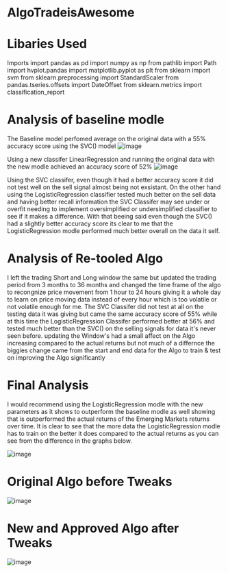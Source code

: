 # AlgoTradeisAwesome

# Libaries Used
 Imports
import pandas as pd
import numpy as np
from pathlib import Path
import hvplot.pandas
import matplotlib.pyplot as plt
from sklearn import svm
from sklearn.preprocessing import StandardScaler
from pandas.tseries.offsets import DateOffset
from sklearn.metrics import classification_report

# Analysis of baseline modle
  The Baseline model perfomed average on the original data with a 55% accuracy score using the SVC() model
  ![image](https://user-images.githubusercontent.com/106267420/189503450-af0dc0b1-39c3-42d2-8c2d-22704f343ab4.png)
  
  Using a new classifer LinearRegression and running the original data with the new modle achieved an accuracy score 
  of 52% 
 ![image](https://user-images.githubusercontent.com/106267420/189503546-8cb7b5f8-ca73-46f0-a8d0-35be1546cc68.png)

  Using the SVC classifer, even though it had a better accuracy score it did not test well on the sell signal almost being not exsistant.
  On the other hand using the LogisticRegression classifier tested much better on the sell data and having better recall information 
  the SVC Classifer may see under or overfit needing to implement oversimplified or undersimplified classifier to see if it makes a difference.
  With that beeing said even though the SVC() had a slightly better accuracy score its clear to me that the LogisticRegression modle performed much better
  overall on the data it self. 


# Analysis of Re-tooled Algo
  I left the trading Short and Long window the same but updated the trading period from 3 months to 36 months
  and changed the time frame of the algo to recongnize price movement from 1 hour to 24 hours giving it a whole day to 
  learn on price moving data instead of every hour which is too volatile or not volatile enough for me. The SVC Classifer did
  not test at all on the testing data it was giving but came the same accuracy score of 55% while at this time the LogisticRegression
  Classifer performed better at 56% and tested much better than the SVC() on the selling signals for data it's never seen before.
  updating the Window's had a small affect on the Algo increasing compared to the actual returns but not much of a differnce the biggies
  change came from the start and end data for the Algo to train & test on improving the Algo significantly 
  
  
  # Final Analysis
  I would recommend using the LogisticRegression modle with the new parameters as it shows to outperform the baseline
  modle as well showing that is outperformed  the actual returns of the Emerging Markets returns over time. It is clear 
  to see that the more data the LogisticRegression modle has to train on the better it does compared to the actual returns as you
  can see from the difference in the graphs below. 
  
  ![image](https://user-images.githubusercontent.com/106267420/189504004-574bc6e7-020e-4a13-a452-9c0ddacbc0cc.png)


# Original Algo before Tweaks
![image](https://user-images.githubusercontent.com/106267420/189502821-635f123f-6211-42cb-9b9c-fe9b5ad961e1.png)

# New and Approved Algo after Tweaks
![image](https://user-images.githubusercontent.com/106267420/189504020-38ded29d-ffd9-4444-b0a1-d9f6f6dac32e.png)


